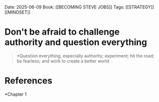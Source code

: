 Date: 2025-06-09
Book: [[BECOMING STEVE JOBS]]
Tags:  [[STRATEGY]] [[MINDSET]]


# Don't be afraid to challenge authority and question everything

> *Question everything, especially authority; experiment; hit the road; be fearless; and work to create a better world 

# References 
*Chapter 1 